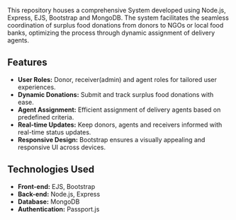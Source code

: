 This repository houses a comprehensive System developed using Node.js, Express, EJS, Bootstrap and MongoDB. The system facilitates the seamless coordination of surplus food donations from donors to NGOs or local food banks, optimizing the process through dynamic assignment of delivery agents.

## Features

- **User Roles:** Donor, receiver(admin) and agent roles for tailored user experiences.
- **Dynamic Donations:** Submit and track surplus food donations with ease.
- **Agent Assignment:** Efficient assignment of delivery agents based on predefined criteria.
- **Real-time Updates:** Keep donors, agents and receivers informed with real-time status updates.
- **Responsive Design:** Bootstrap ensures a visually appealing and responsive UI across devices.

## Technologies Used

- **Front-end:** EJS, Bootstrap
- **Back-end:** Node.js, Express
- **Database:** MongoDB
- **Authentication:** Passport.js

